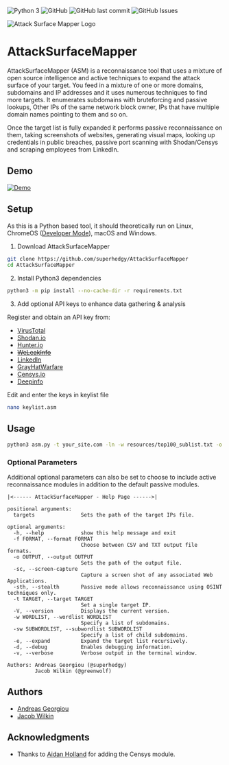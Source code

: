 ![Python 3](https://img.shields.io/badge/Python-3_only-blue.svg "Python 3 only")
![GitHub](https://img.shields.io/github/license/superhedgy/AttackSurfaceMapper)
![GitHub last commit](https://img.shields.io/github/last-commit/superhedgy/AttackSurfaceMapper)
![GitHub Issues](https://img.shields.io/github/issues/superhedgy/AttackSurfaceMapper)

![Attack Surface Mapper Logo](https://npercoco.typepad.com/.a/6a0133f264aa62970b0240a49c6ba4200d-800wi "Attack Surface Mapper Logo")

# AttackSurfaceMapper

AttackSurfaceMapper (ASM) is a reconnaissance tool that uses a mixture of open source intelligence and active techniques to expand the attack surface of your target. You feed in a mixture of one or more domains, subdomains and IP addresses and it uses numerous techniques to find more targets. It enumerates subdomains with bruteforcing and passive lookups, Other IPs of the same network block owner, IPs that have multiple domain names pointing to them and so on.

Once the target list is fully expanded it performs passive reconnaissance on them, taking screenshots of websites, generating visual maps, looking up credentials in public breaches, passive port scanning with Shodan/Censys and scraping employees from LinkedIn.

## Demo

[![Demo](https://img.youtube.com/vi/buIQSf_gmdE/0.jpg)](https://www.youtube.com/watch?v=buIQSf_gmdE)

## Setup

As this is a Python based tool, it should theoretically run on Linux, ChromeOS ([Developer Mode](https://www.chromium.org/chromium-os/developer-information-for-chrome-os-devices/generic)), macOS and Windows.

1. Download AttackSurfaceMapper

```sh
git clone https://github.com/superhedgy/AttackSurfaceMapper
cd AttackSurfaceMapper
```

2. Install Python3 dependencies

```sh
python3 -m pip install --no-cache-dir -r requirements.txt
```

3. Add optional API keys to enhance data gathering & analysis

Register and obtain an API key from:

- [VirusTotal](https://www.virustotal.com/gui/join-us)
- [Shodan.io](https://account.shodan.io/register)
- [Hunter.io](https://hunter.io/users/sign_up)
- ~~[WeLeakInfo](https://weleakinfo.com/register)~~
- [LinkedIn](https://www.linkedin.com/start/join)
- [GrayHatWarfare](https://buckets.grayhatwarfare.com/register)
- [Censys.io](https://search.censys.io/account)
- [Deepinfo](https://deepinfo.com)

Edit and enter the keys in keylist file

```sh
nano keylist.asm
```

## Usage

```sh
python3 asm.py -t your_site.com -ln -w resources/top100_sublist.txt -o demo_run
```

### Optional Parameters

Additional optional parameters can also be set to choose to include active reconnaissance modules in addition to the default passive modules.

```
|<------ AttackSurfaceMapper - Help Page ------>|

positional arguments:
  targets               Sets the path of the target IPs file.

optional arguments:
  -h, --help            show this help message and exit
  -f FORMAT, --format FORMAT
                        Choose between CSV and TXT output file formats.
  -o OUTPUT, --output OUTPUT
                        Sets the path of the output file.
  -sc, --screen-capture
                        Capture a screen shot of any associated Web Applications.
  -sth, --stealth       Passive mode allows reconnaissance using OSINT techniques only.
  -t TARGET, --target TARGET
                        Set a single target IP.
  -V, --version         Displays the current version.
  -w WORDLIST, --wordlist WORDLIST
                        Specify a list of subdomains.
  -sw SUBWORDLIST, --subwordlist SUBWORDLIST
                        Specify a list of child subdomains.
  -e, --expand          Expand the target list recursively.
  -d, --debug           Enables debugging information.
  -v, --verbose         Verbose output in the terminal window.

Authors: Andreas Georgiou (@superhedgy)
         Jacob Wilkin (@greenwolf)
```

## Authors

- [Andreas Georgiou](https://twitter.com/superhedgy)
- [Jacob Wilkin](https://github.com/Greenwolf)

## Acknowledgments

- Thanks to [Aidan Holland](https://github.com/thehappydinoa) for adding the Censys module.

